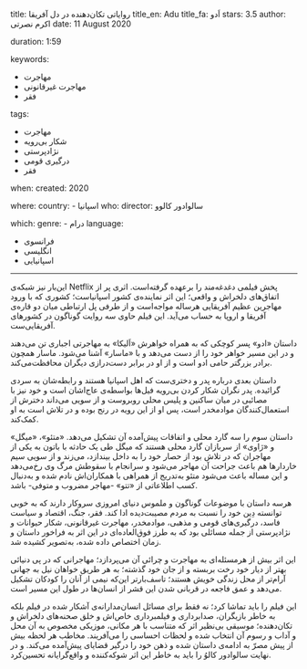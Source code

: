 
title: روایاتی تکان‌دهنده در دل آفریقا 
title_en: Adu 
title_fa: اَدو
stars: 3.5
author: اکرم نصرتی
date: 11 August 2020

duration: 1:59

keywords:
  - مهاجرت
  - مهاجرت غیرقانونی 
  - فقر 

tags:
  - مهاجرت
  - شکار بی‌رویه
  - نژادپرستی 
  - درگیری قومی
  - فقر

when:
  created: 2020

where:
  country:
    - اسپانیا
who:
  director: سالوادور کالوو

which:
  genre:
    - درام
  language: 
   - فرانسوی
   - انگلیسی
  - اسپانیایی

---

این‌بار نیز شبکه‌ی Netflix پخش فیلمی دغدغه‌مند را برعهده گرفته‌است. اثری پر از اتفاق‌های دلخراش و واقعی؛ این اثر نماینده‌ی کشور اسپانیاست؛ کشوری که با ورود مهاجرین عظیم آفریقایی هرساله مواجه‌است و از طرفی پل ارتباطی میان دو قاره‌ی آفریقا و اروپا به حساب می‌آید. این فیلم حاوی سه روایت گوناگون در کشورهای آفریقایی‌ست.

داستان «ادو» پسر کوچکی که به همراه خواهرش «اَلیکا» به مهاجرتی اجباری تن می‌دهند و در این مسیر خواهر خود را از دست می‌دهد و با «ماسار» آشنا می‌شود. ماسار همچون برادر بزرگتر حامی ادو است و از او در برابر دست‌درازی دیگران محافظت‌می‌کند.

داستان بعدی درباره پدر و دختری‌ست که اهل اسپانیا هستند و رابطه‌شان به سردی گرائیده. پدر نگران شکار کردن بی‌رویه فیل‌ها بواسطه‌ی عاج‌اشان است و خود نیز با مصائبی در میان ساکنین و پلیس محلی روبروست و از سویی می‌داند دخترش از استعمال‌کنندگان موادمخدر است، پس او از این رویه در رنج بوده و در تلاش است به او کمک‌کند.

داستان سوم را سه گارد محلی و اتفاقات پیش‌آمده آن تشکیل می‌دهد. «متئو»، «میگل» و «ژاوی» از سربازان گارد محلی هستند که میگل طی یک حادثه با باتون به یکی از مهاجران که در تلاش بود از حصار خود را به داخل بیندازد، می‌زند و از سویی سیم خاردارها هم باعث جراحت آن مهاجر می‌شود و سرانجام با سقوطش مرگ وی رخ‌می‌دهد و این مساله باعث می‌شود متئو به‌تدریج از همراهی با همکاران‌اش نادم شده و به‌دنبال کسب اطلاعاتی از «تتو» -مهاجر مضروب و متوفی-  باشد.

هرسه داستان با موضوعات گوناگون و ملموس دنیای امروزی سروکار دارند که به خوبی توانسته دِین خود را نسبت به مردم مصیبت‌دیده ادا کند. فقر، جنگ، اقتصاد و سیاست فاسد، درگیری‌های قومی و مذهبی، موادمخدر، مهاجرت غیرقانونی، شکار حیوانات و نژادپرستی از جمله مسائلی بود که به طرز فوق‌العاده‌ای در این اثر به فراخور داستان و زمان اختصاص داده شده، به‌تصویر کشیده شد.

این اثر بیش از هرمسئله‌ای به مهاجرت و چرائی آن می‌پردازد؛ مهاجرانی که در پی دنیائی بهتر از دیار خود رخت بربسته و از جان خود گذشته؛ به هر طریق خواهان نیل به جهانی آرام‌تر از محل زندگی خویش هستند؛ تاسف‌بارتر این‌که نیمی از آنان را کودکان تشکیل می‌دهد و عمق فاجعه در قربانی شدن این قشر از انسان‌ها در طول این مسیر است.

این فیلم را باید تماشا کرد؛ نه فقط برای مسائل انسان‌مدارانه‌ی آشکار شده در فیلم بلکه به خاطر بازیگران، صدابرداری و فیلمبرداری خاص‌اش و خلق صحنه‌های دلخراش و تکان‌دهنده؛ موسیقی بی‌نظیر اثر که متناسب با هر مکانی، موزیکی مخصوص به آن محل و آداب و رسوم آن انتخاب شده و لحظات احساسی را می‌آفریند. مخاطب هر لحظه بیش از پیش مصرّ به ادامه‌ی داستان شده و ذهن خود را درگیر قضایای پیش‌آمده می‌کند. و در نهایت سالوادور کالوُ را باید به خاطر این اثر شوکه‌کننده و واقع‌گرایانه تحسین‌کرد‌.